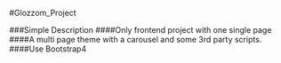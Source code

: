 
#Glozzom_Project

###Simple Description
####Only frontend project with one single page
####A multi page theme with a carousel and some 3rd party scripts.
####Use Bootstrap4